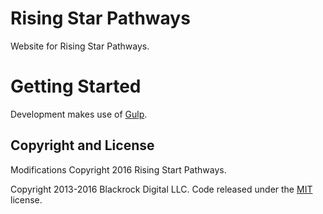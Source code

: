 # Rising Star Pathways
Website for Rising Star Pathways. 

# Getting Started
Development makes use of [Gulp](http://gulpjs.com/).


## Copyright and License
Modifications Copyright 2016 Rising Start Pathways.

Copyright 2013-2016 Blackrock Digital LLC. Code released under the [MIT](https://github.com/BlackrockDigital/startbootstrap-creative/blob/gh-pages/LICENSE) license.
